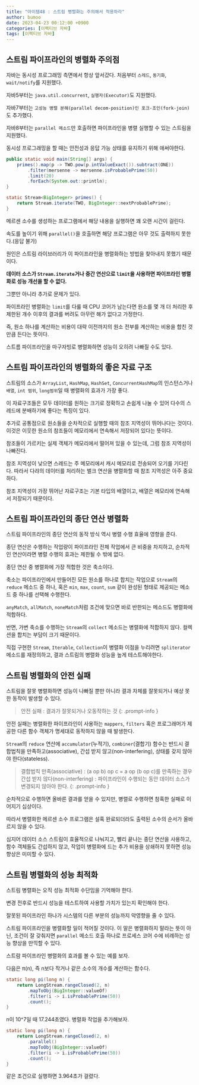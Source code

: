 ```yaml
---
title: "아이템48 : 스트림 병렬화는 주의해서 적용하라"
author: bumoo
date: 2023-04-23 00:12:00 +0900
categories: [이펙티브 자바]
tags: [이펙티브 자바]
---
```


## 스트림 파이프라인의 병렬화 주의점

자바는 동시성 프로그래밍 측면에서 항상 앞서갔다. 처음부터 `스레드`, `동기화`, `wait/notify`를 지원했다.

자바5부터는 `java.util.concurrent`, `실행자(Executor)`도 지원했다.

자바7부터는 `고성능 병렬 분해(parallel decom-position)인 포크-조인(fork-join)`도 추가했다.

자바8부터는 `parallel 메소드`만 호출하면 파이프라인을 병렬 실행할 수 있는 스트림을 지원했다.

동시성 프로그래밍을 할 때는 안전성과 응답 가능 상태를 유지하기 위해 애써야한다.

```java
public static void main(String[] args) {
    primes().map(p -> TWO.pow(p.intValueExact()).subtract(ONE))
        .filter(mersenne -> mersenne.isProbablePrime(50))
        .limit(20)
        .forEach(System.out::println);
}

static Stream<BigInteger> primes() {
    return Stream.iterate(TWO, BigInteger::nextProbablePrime);
}
```

메르센 소수를 생성하는 프로그램에서 해당 내용을 실행하면 꽤 오랜 시간이 걸린다.

속도를 높이기 위해 `parallel()`을 호출하면 해당 프로그램은 아무 것도 출력하지 못한다.(응답 불가)

원인은 스트림 라이브러리가 이 파이프라인을 병렬화하는 방법을 찾아내지 못했기 때문이다.

**데이터 소스가 `Stream.iterate`거나 중간 연산으로 `limit`을 사용하면 파이프라인 병렬화로 성능 개선을 할 수 없다.**

그뿐만 아니라 추가로 문제가 있다.

파이프라인 병렬화는 `limit`를 다룰 때 CPU 코어가 남는다면 원소를 몇 개 더 처리한 후 제한된 개수 이후의 결과를 버려도 아무런 해가 없다고 가정한다.

즉, 원소 하나를 계산하는 비용이 대략 이전까지의 원소 전부를 계산하는 비용을 합친 것만큼 든다는 뜻이다.

스트름 파이프라인을 마구자빙로 병렬화하면 성능이 오히려 나빠질 수도 있다.

## 스트림 파이프라인의 병렬화의 좋은 자료 구조

스트림의 소스가 `ArrayList`, `HashMap`, `HashSet`, `ConcurrentHashMap`의 인스턴스거나 `배열`, `int 범위`, `long범위`일 때 병렬화의 효과가 가장 좋다.

이 자료구조들은 모두 데이터를 원하는 크기로 정확하고 손쉽게 나눌 수 있어 다수의 스레드에 분배하기에 좋다는 특징이 있다.

추가로 공통점으로 원소들을 순차적으로 실행할 때의 참조 지역성이 뛰어나다는 것이다.
이것은 이웃한 원소의 참조들이 메모리에서 연속해서 저장되어 있다는 뜻이다.

참조들이 가르키는 실제 객체가 메모리에서 떨어져 있을 수 있는데, 그럼 참조 지역성이 나빠진다. 

참조 지역성이 낮으면 스레드는 주 메모리에서 캐시 메모리로 전송되어 오기를 기다린다. 따라서 다랴의 데이터를 처리하는 벌크 연산을 병렬화할 때 참조 지역성은 아주 중요하다.

참조 지역성이 가장 뛰어난 자료구조는 기본 타입의 배열이고, 배열은 메모리에 연속해서 저장되기 때문이다.

## 스트림 파이프라인의 종단 연산 병렬화

스트림 파이프라인의 종단 연산의 동작 방식 역시 병렬 수행 효율에 영향을 준다.

종단 연산은 수행하는 작업량이 파이프라인 전체 작업에서 큰 비중을 차지하고, 순차적인 연산이라면 병렬 수행의 효과는 제한될 수 밖에 없다.

종단 연산 중 병렬화에 가장 적합한 것은 축소이다.

축소는 파이프라인에서 만들어진 모든 원소를 하나로 합치는 작업으로 `Stream`의 `reduce` 메소드 중 하나, 
혹은 `min`, `max`, `count`, `sum` 같이 완성된 형태로 제공되는 메소드 중 하나를 선택해 수행한다.

`anyMatch`, `allMatch`, `noneMatch`처럼 조건에 맞으면 바로 반한되는 메소드도 병렬화에 적합하다.

반면, 가변 축소를 수행하는 `Stream`의 `collect` 메소드는 병렬화에 적합하지 않다. 컬렉션을 합치는 부담이 크기 때문이다.

직접 구현한 `Stream`, `Iterable`, `Collection`이 병렬화 이점을 누리려면 `spliterator` 메소드를 재정의하고, 
결과 스트림의 병렬화 성능을 높게 테스트해야한다.

## 스트림 병렬화의 안전 실패

스트림을 잘못 병렬화하면 성능이 나빠질 뿐만 아니라 결과 자체를 잘못되거나 예상 못한 동작이 발생할 수 있다.

> 안전 실패 : 결과가 잘못되거나 오동작하는 것
{: .prompt-info }

안전 실패는 병렬화한 파이프라인이 사용하는 `mappers`, `filters` 혹은 프로그래머가 제공한 다른 함수 객체가 명세대로 동작하지 않을 때 발생한다.

`Stream`의 `reduce` 연산에 `accumulator`(누적기), `combiner`(결합기) 함수는
 반드시 결합법칙을 만족하고(associative), 간섭 받지 않고(non-interfering), 상태를 갖지 않아야 한다(stateless).

> 결합법칙 만족(associative) : (a op b) op c = a op (b op c)를 만족하는 경우<br>
> 간섭 받지 않다(non-interfering) : 파이프라인이 수행되는 동안 데이터 소스가 변경되지 않아야 한다.
{: .prompt-info }

순차적으로 수행하면 올바른 결과를 얻을 수 있지만, 병렬로 수행하면 참혹한 실패로 이어지기 십상이다.

따라서 병렬화한 메르센 소수 프로그램은 설혹 완료되더라도 출력된 소수의 순서가 올바르지 않을 수 있다.

심지어 데이터 소스 스트림이 효율적으로 나눠지고, 빨리 끝나는 종단 연산을 사용하고, 함수 객체들도 간섭하지 않고, 작업이 병렬화에 드는 추가 비용을 상쇄하지 못하면 
성능 향상은 미미할 수 있다.

## 스트림 병렬화의 성능 최적화

스트림 병렬화는 오직 성능 최적화 수단임을 기억해야 한다.

변경 전후로 반드시 성능을 테스트하여 사용할 가치가 있는지 확인해야 한다.

잘못된 파이프라인 하나가 시스템의 다른 부분의 성능까지 악영향을 줄 수 있다.

스트림 파이프라인을 병렬화할 일이 적어질 것이다. 
이 말은 병렬화하지 말라는 뜻이 아닌, 조건이 잘 갖춰지면 `parallel` 메소드 호출 하나로 프로세스 코어 수에 비례하는 성능 향상을 만끽할 수 있다.

스트람 파이프라인 병렬화의 효과를 볼 수 있는 예를 보자.

다음은 π(n), 즉 n보다 작거나 같은 소수의 개수를 계산하는 함수다.

```java
static long pi(long n) {
    return LongStream.rangeClosed(2, n)
        .mapToObj(BigInteger::valueOf)
        .filter(i -> i.isProbablePrime(50))
        .count();
}
```

n이 10^7일 때 17.244초였다. 병렬화 작업을 추가해보자.

```java
static long pi(long n) {
    return LongStream.rangeClosed(2, n)
        .parallel()
        .mapToObj(BigInteger::valueOf)
        .filter(i -> i.isProbablePrime(50))
        .count();
}
```

같은 조건으로 실행하면 3.964초가 걸렸다.




